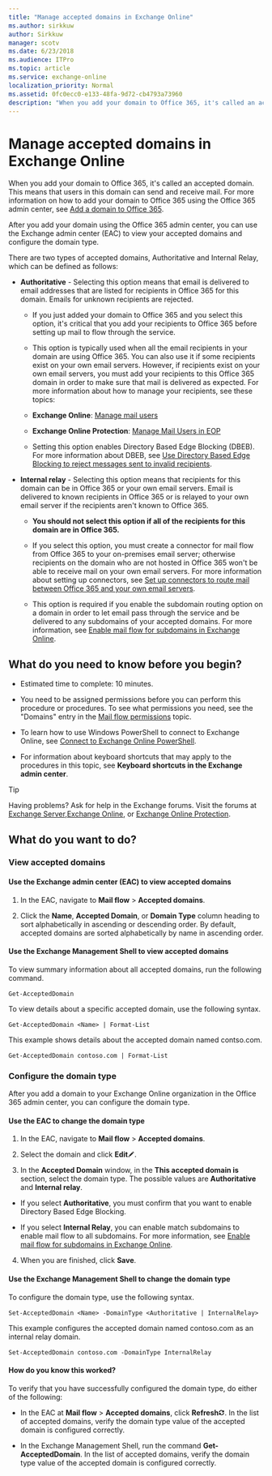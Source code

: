 ```yaml
---
title: "Manage accepted domains in Exchange Online"
ms.author: sirkkuw
author: Sirkkuw
manager: scotv
ms.date: 6/23/2018
ms.audience: ITPro
ms.topic: article
ms.service: exchange-online
localization_priority: Normal
ms.assetid: 0fc0ecc0-e133-48fa-9d72-cb4793a73960
description: "When you add your domain to Office 365, it's called an accepted domain. This means that users in this domain can send and receive mail. For more information on how to add your domain to Office 365 using the Office 365 admin center, see Add a domain to Office 365."
---
```


# Manage accepted domains in Exchange Online

When you add your domain to Office 365, it's called an accepted domain. This means that users in this domain can send and receive mail. For more information on how to add your domain to Office 365 using the Office 365 admin center, see [Add a domain to Office 365](https://support.office.com/en-us/article/Add-a-domain-to-Office-365-6383f56d-3d09-4dcb-9b41-b5f5a5efd611).
  
After you add your domain using the Office 365 admin center, you can use the Exchange admin center (EAC) to view your accepted domains and configure the domain type.
  
There are two types of accepted domains, Authoritative and Internal Relay, which can be defined as follows:
  
- **Authoritative** - Selecting this option means that email is delivered to email addresses that are listed for recipients in Office 365 for this domain. Emails for unknown recipients are rejected. 
    
  - If you just added your domain to Office 365 and you select this option, it's critical that you add your recipients to Office 365 before setting up mail to flow through the service.
    
  - This option is typically used when all the email recipients in your domain are using Office 365. You can also use it if some recipients exist on your own email servers. However, if recipients exist on your own email servers, you must add your recipients to this Office 365 domain in order to make sure that mail is delivered as expected. For more information about how to manage your recipients, see these topics:
    
  - **Exchange Online**: [Manage mail users](../../recipients-in-exchange-online/manage-mail-users.md)
    
  - **Exchange Online Protection**: [Manage Mail Users in EOP](http://technet.microsoft.com/library/4bfaf2ab-e633-4227-8bde-effefb41a3db.aspx)
    
  - Setting this option enables Directory Based Edge Blocking (DBEB). For more information about DBEB, see [Use Directory Based Edge Blocking to reject messages sent to invalid recipients](../../mail-flow-best-practices/use-directory-based-edge-blocking.md).
    
- **Internal relay** - Selecting this option means that recipients for this domain can be in Office 365 or your own email servers. Email is delivered to known recipients in Office 365 or is relayed to your own email server if the recipients aren't known to Office 365. 
    
  - **You should not select this option if all of the recipients for this domain are in Office 365.**
    
  - If you select this option, you must create a connector for mail flow from Office 365 to your on-premises email server; otherwise recipients on the domain who are not hosted in Office 365 won't be able to receive mail on your own email servers. For more information about setting up connectors, see [Set up connectors to route mail between Office 365 and your own email servers](../../mail-flow-best-practices/use-connectors-to-configure-mail-flow/set-up-connectors-to-route-mail.md).
    
  - This option is required if you enable the subdomain routing option on a domain in order to let email pass through the service and be delivered to any subdomains of your accepted domains. For more information, see [Enable mail flow for subdomains in Exchange Online](enable-mail-flow-for-subdomains.md).
    
## What do you need to know before you begin?

- Estimated time to complete: 10 minutes.
    
- You need to be assigned permissions before you can perform this procedure or procedures. To see what permissions you need, see the "Domains" entry in the [Mail flow permissions](http://technet.microsoft.com/library/f49f4fb5-af75-43cb-900f-c5f7b8cfa143.aspx) topic. 
    
- To learn how to use Windows PowerShell to connect to Exchange Online, see [Connect to Exchange Online PowerShell](https://go.microsoft.com/fwlink/p/?linkid=396554).
    
- For information about keyboard shortcuts that may apply to the procedures in this topic, see **Keyboard shortcuts in the Exchange admin center**.
    
> [!TIP]
> Having problems? Ask for help in the Exchange forums. Visit the forums at [Exchange Server](https://go.microsoft.com/fwlink/p/?linkId=60612),[Exchange Online](https://go.microsoft.com/fwlink/p/?linkId=267542), or [Exchange Online Protection](https://go.microsoft.com/fwlink/p/?linkId=285351). 
  
## What do you want to do?

### View accepted domains

#### Use the Exchange admin center (EAC) to view accepted domains

1. In the EAC, navigate to **Mail flow** \> **Accepted domains**.
    
2. Click the **Name**, **Accepted Domain**, or **Domain Type** column heading to sort alphabetically in ascending or descending order. By default, accepted domains are sorted alphabetically by name in ascending order. 
    
#### Use the Exchange Management Shell to view accepted domains

To view summary information about all accepted domains, run the following command.
  
```
Get-AcceptedDomain
```

To view details about a specific accepted domain, use the following syntax.
  
```
Get-AcceptedDomain <Name> | Format-List
```

This example shows details about the accepted domain named contso.com.
  
```
Get-AcceptedDomain contoso.com | Format-List
```

### Configure the domain type

After you add a domain to your Exchange Online organization in the Office 365 admin center, you can configure the domain type.
  
#### Use the EAC to change the domain type

1. In the EAC, navigate to **Mail flow** \> **Accepted domains**.
    
2. Select the domain and click **Edit**![Edit icon](../../media/ITPro_EAC_EditIcon.gif).
    
3. In the **Accepted Domain** window, in the **This accepted domain is** section, select the domain type. The possible values are **Authoritative** and **Internal relay**.
    
  - If you select **Authoritative**, you must confirm that you want to enable Directory Based Edge Blocking.
    
  - If you select **Internal Relay**, you can enable match subdomains to enable mail flow to all subdomains. For more information, see [Enable mail flow for subdomains in Exchange Online](enable-mail-flow-for-subdomains.md).
    
4. When you are finished, click **Save**.
    
#### Use the Exchange Management Shell to change the domain type

To configure the domain type, use the following syntax.
  
```
Set-AcceptedDomain <Name> -DomainType <Authoritative | InternalRelay>
```

This example configures the accepted domain named contoso.com as an internal relay domain.
  
```
Set-AcceptedDomain contoso.com -DomainType InternalRelay
```

#### How do you know this worked?

To verify that you have successfully configured the domain type, do either of the following:
  
- In the EAC at **Mail flow** \> **Accepted domains**, click **Refresh**![Refresh Icon](../../media/ITPro_EAC_RefreshIcon.gif). In the list of accepted domains, verify the domain type value of the accepted domain is configured correctly.
    
- In the Exchange Management Shell, run the command **Get-AcceptedDomain**. In the list of accepted domains, verify the domain type value of the accepted domain is configured correctly. 
    


